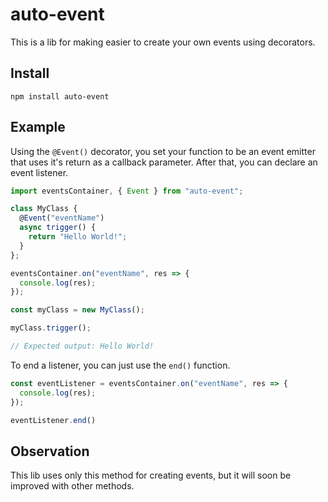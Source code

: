 # auto-event

This is a lib for making easier to create your own events using decorators.

## Install
```
npm install auto-event
```

## Example

Using the `@Event()` decorator, you set your function to be an event emitter that uses
it's return as a callback parameter. After that, you can declare an event listener.

```ts
import eventsContainer, { Event } from "auto-event";

class MyClass {
  @Event("eventName")
  async trigger() {
    return "Hello World!";
  }
};

eventsContainer.on("eventName", res => {
  console.log(res);
});

const myClass = new MyClass();

myClass.trigger();

// Expected output: Hello World!
```

To end a listener, you can just use the `end()` function.

```ts
const eventListener = eventsContainer.on("eventName", res => {
  console.log(res);
});

eventListener.end()
```

## Observation

This lib uses only this method for creating events, but it will soon be improved with
other methods.
